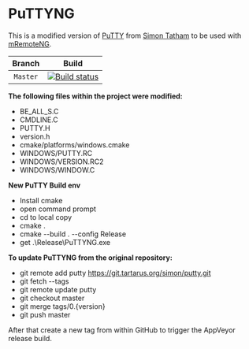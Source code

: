 # PuTTYNG

This is a modified version of [PuTTY](https://www.chiark.greenend.org.uk/~sgtatham/putty/latest.html) from [Simon Tatham](https://www.chiark.greenend.org.uk/~sgtatham/) to be used with [mRemoteNG](https://mremoteng.org/).

| Branch | Build |
|:-----------------: |:-------------------:|
| `Master` | [![Build status](https://ci.appveyor.com/api/projects/status/cv5of42aqanpr7l8?svg=true)](https://ci.appveyor.com/project/mremoteng/puttyng-publish) |

**The following files within the project were modified:**
- BE_ALL_S.C
- CMDLINE.C
- PUTTY.H
- version.h
- cmake/platforms/windows.cmake
- WINDOWS/PUTTY.RC
- WINDOWS/VERSION.RC2 
- WINDOWS/WINDOW.C

**New PuTTY Build env**
- Install cmake
- open command prompt
- cd to local copy
- cmake .
- cmake --build . --config Release
- get .\Release\PuTTYNG.exe

**To update PuTTYNG from the original repository:**
- git remote add putty https://git.tartarus.org/simon/putty.git
- git fetch --tags
- git remote update putty
- git checkout master
- git merge tags/0.{version}
- git push master

After that create a new tag from within GitHub to trigger the AppVeyor release build.
